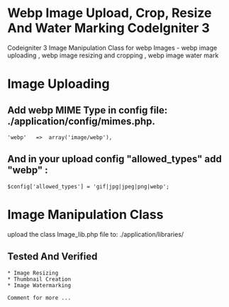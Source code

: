 # Webp Image Upload, Crop, Resize And Water Marking CodeIgniter 3
Codeigniter 3 Image Manipulation Class for webp Images - webp image uploading , webp image resizing and cropping , webp image water mark

# Image Uploading

 ## Add webp MIME Type in config file: ./application/config/mimes.php. 
    'webp'   =>  array('image/webp'), 
 
 ## And in your upload config "allowed_types" add "webp" :
    $config['allowed_types'] = 'gif|jpg|jpeg|png|webp';
   
 # Image Manipulation Class
   upload the class Image_lib.php file to:  ./application/libraries/
   
   Tested And Verified 
   -------------------
   
    * Image Resizing
    * Thumbnail Creation
    * Image Watermarking 
    
    Comment for more ...
